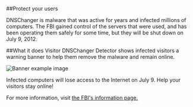 ##Protect your users

DNSChanger is malware that was active for years and infected millions of computers.
The FBI gained control of the servers that were used, and has been operating them
safely for some time, but they will be shut down on July 9, 2012.

##What it does
Visitor DNSChanger Detector shows infected visitors a warning banner
to help them remove the malware and remain online.

![Banner example image](/images/apps/dnschanger_detector/banner_example.png)

Infected computers will lose access to the Internet on July 9. Help your visitors stay
online!

For more information, visit
[the FBI's information page.](http://www.fbi.gov/news/stories/2011/november/malware_110911)
